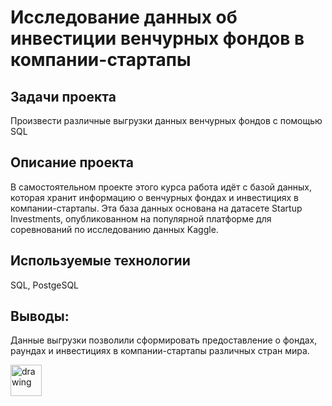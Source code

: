 # Исследование данных об инвестиции венчурных фондов в компании-стартапы

## Задачи проекта
Произвести различные выгрузки данных венчурных фондов с помощью SQL

## Описание проекта
В самостоятельном проекте этого курса работа идёт с базой данных, которая хранит информацию о венчурных фондах и инвестициях в компании-стартапы. Эта база данных основана на датасете Startup Investments, опубликованном на популярной платформе для соревнований по исследованию данных Kaggle.

## Используемые технологии
SQL, PostgeSQL

## Выводы:
Данные выгрузки позволили сформировать предоставление о фондах, раундах и инвестициях в компании-стартапы различных стран мира.

<img src="https://img.icons8.com/ultraviolet/512/crowdfunding.png" alt="drawing" width="50"/>
